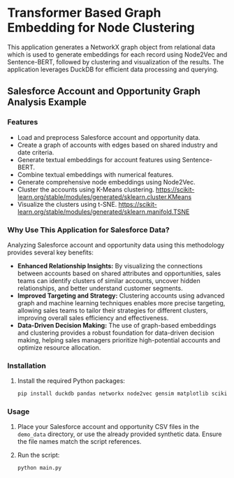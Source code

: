 # Transformer Based Graph Embedding for Node Clustering

This application generates a NetworkX graph object from relational data which is used to generate embeddings for each record using Node2Vec and Sentence-BERT, followed by clustering and visualization of the results. The application leverages DuckDB for efficient data processing and querying.

## Salesforce Account and Opportunity Graph Analysis Example

### Features

- Load and preprocess Salesforce account and opportunity data.
- Create a graph of accounts with edges based on shared industry and date criteria.
- Generate textual embeddings for account features using Sentence-BERT.
- Combine textual embeddings with numerical features.
- Generate comprehensive node embeddings using Node2Vec.
- Cluster the accounts using K-Means clustering. https://scikit-learn.org/stable/modules/generated/sklearn.cluster.KMeans
- Visualize the clusters using t-SNE. https://scikit-learn.org/stable/modules/generated/sklearn.manifold.TSNE

### Why Use This Application for Salesforce Data?

Analyzing Salesforce account and opportunity data using this methodology provides several key benefits:

- **Enhanced Relationship Insights:** By visualizing the connections between accounts based on shared attributes and opportunities, sales teams can identify clusters of similar accounts, uncover hidden relationships, and better understand customer segments.
- **Improved Targeting and Strategy:** Clustering accounts using advanced graph and machine learning techniques enables more precise targeting, allowing sales teams to tailor their strategies for different clusters, improving overall sales efficiency and effectiveness.
- **Data-Driven Decision Making:** The use of graph-based embeddings and clustering provides a robust foundation for data-driven decision making, helping sales managers prioritize high-potential accounts and optimize resource allocation.

### Installation

1. Install the required Python packages:
    ```sh
    pip install duckdb pandas networkx node2vec gensim matplotlib scikit-learn sentence-transformers
    ```

### Usage

1. Place your Salesforce account and opportunity CSV files in the `demo_data` directory, or use the already provided synthetic data. Ensure the file names match the script references. 

2. Run the script:
    ```sh
    python main.py
    ```
